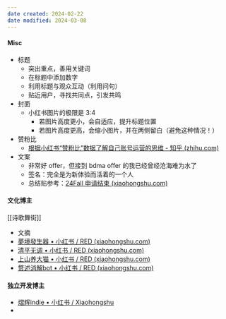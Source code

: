 ```yaml
---
date created: 2024-02-22
date modified: 2024-03-08
---
```

#### Misc

+ 标题
	+ 突出重点，善用关键词
	+ 在标题中添加数字
	+ 利用标题与观众互动（利用问句）
	+ 贴近用户，寻找共同点，引发共鸣
+ 封面
	+ 小红书图片的极限是 3:4
		+ 若图片高度更小，会自适应，提升标题位置
		+ 若图片高度更高，会缩小图片，并在两侧留白（避免这种情况！）
+ 赞粉比
	+ [根据小红书“赞粉比”数据了解自己账号运营的思维 - 知乎 (zhihu.com)](https://zhuanlan.zhihu.com/p/372904661)
+ 文案
	+ 非常好 offer，但接到 bdma offer 的我已经曾经沧海难为水了
	+ 签名：完全是为新体验而活着的一个人
	+ 总结贴参考：[24Fall 申请结束 (xiaohongshu.com)](https://www.xiaohongshu.com/explore/65c71100000000000a0139ea)

#### 文化博主

[[诗歌舞街]]

+ 文摘
+ [夢境發生器 • 小红书 / RED (xiaohongshu.com)](https://www.xiaohongshu.com/user/profile/5bb70c1c6c702b00019a64df)
+ [清平无调 • 小红书 / RED (xiaohongshu.com)](https://www.xiaohongshu.com/user/profile/622f6a43000000001000e4f2)
+ [上山养大猫 • 小红书 / RED (xiaohongshu.com)](https://www.xiaohongshu.com/user/profile/64e1fc7e000000000100f60e)
+ [赘述消解bot • 小红书 / RED (xiaohongshu.com)](https://www.xiaohongshu.com/user/profile/62a23af7000000001902b0df)

#### 独立开发博主

+ [熠辉indie • 小红书 / Xiaohongshu](https://www.xiaohongshu.com/user/profile/63533d12000000001901de5a)
+ 